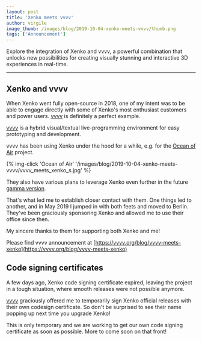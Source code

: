 ```yaml
---
layout: post
title: 'Xenko meets vvvv'
author: virgile
image_thumb: /images/blog/2019-10-04-xenko-meets-vvvv/thumb.png
tags: ['Announcement']
---
```


Explore the integration of Xenko and vvvv, a powerful combination that unlocks new possibilities for creating visually stunning and interactive 3D experiences in real-time.

---

## Xenko and vvvv

When Xenko went fully open-source in 2018, one of my intent was to be able to engage directly with some of Xenko's most enthusiast customers and power users. [vvvv](https://vvvv.org/) is definitely a perfect example.

[vvvv](https://vvvv.org/) is a hybrid visual/textual live-programming environment for easy prototyping and development.

vvvv has been using Xenko under the hood for a while, e.g. for the [Ocean of Air](https://forums.stride3d.net/t/multi-user-vr-done-with-xenko-we-live-in-an-ocean-of-air/1872) project.

{% img-click 'Ocean of Air' '/images/blog/2019-10-04-xenko-meets-vvvv/vvvv_meets_xenko_s.jpg' %}

They also have various plans to leverage Xenko even further in the future [gamma version](https://vvvv.org/blog/vvvv-gamma-2019.1-preview).

That's what led me to establish closer contact with them. One things led to another, and in May 2019 I jumped in with both feets and moved to Berlin. They've been graciously sponsoring Xenko and allowed me to use their office since then.

My sincere thanks to them for supporting both Xenko and me!

Please find vvvv announcement at [https://vvvv.org/blog/vvvv-meets-xenko](https://vvvv.org/blog/vvvv-meets-xenko)

## Code signing certificates

A few days ago, Xenko code signing certificate expired, leaving the project in a tough situation, where smooth releases were not possible anymore.

[vvvv](https://vvvv.org/) graciously offered me to temporarily sign Xenko official releases with their own codesign certificate. So don't be surprised to see their name popping up next time you upgrade Xenko!

This is only temporary and we are working to get our own code signing certificate as soon as possible. More to come soon on that front!
